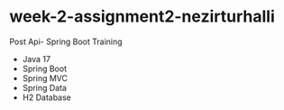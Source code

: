 # week-2-assignment2-nezirturhalli
Post Api- Spring Boot Training
- Java 17
- Spring Boot
- Spring MVC
- Spring Data
- H2 Database

